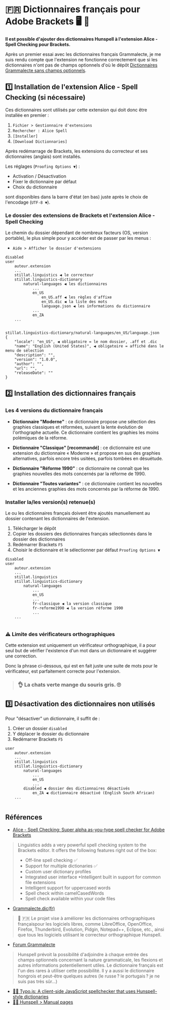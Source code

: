 #  :fr: Dictionnaires français pour Adobe Brackets :desktop_computer: :book: 

**Il est possible d'ajouter des dictionnaires Hunspell à l'extension Alice - Spell Checking pour Brackets.**

Après un premier essai avec les dictionnaires français Grammalecte, je me suis rendu compte que l'extension ne fonctionne correctement que si les dictionnaires n'ont pas de champs optionnels d'où le dépôt [Dictionnaires Grammalecte sans champs optionnels](https://github.com/FrancoisCapon/GrammalecteDictionariesWithoutOptionalDataFields).

## :one: Installation de l'extension Alice - Spell Checking (si nécessaire)

Ces dictionnaires sont utilisés par cette extension qui doit donc être installée en premier : 
1. `Fichier > Gestionnaire d'extensions`
1. `Rechercher : Alice Spell`
1. `[Installer]`
1. `[Download Dictionnaries]`

Après redémarrage de Brackets, les extensions du correcteur et ses dictionnaires (anglais) sont installés.

Les réglages (`Proofing Options ▼`) :
* Activation / Désactivation
* Fixer le dictionnaire par défaut
* Choix du dictionnaire

sont disponibles dans la barre d'état (en bas) juste après le choix de l'encodage (`UTF-8 ▼`). 

###  Le dossier des extensions de Brackets et l'extension Alice - Spell Checking

Le chemin du dossier dépendant de nombreux facteurs (OS, version portable), le plus simple pour y accéder est de passer par les menus : 
* `Aide > Afficher le dossier d'extensions`

```
disabled
user
    auteur.extension
    ...
    stillat.linguistics ◀ le correcteur
    stillat.linguistics-dictionary
        natural-languages ◀ les dictionnaires
            ...
            en_US
                en_US.aff ◀ les règles d'affixe
                en_US.dic ◀ la liste des mots
                language.json ◀ les informations du dictionnaire
            ...
            en_ZA
    ...
    
```

```
stillat.linguistics-dictionary/natural-languages/en_US/language.json
{
    "locale": "en_US", ◀ obligatoire = le nom dossier, .aff et .dic
    "name": "English (United States)", ◀ obligatoire = affiché dans le menu de sélection
    "description": "",
    "version": "1.0.0",
    "author": "",
    "url": "",
    "releaseDate": ""
}
```


## :two: Installation des dictionnaires français
### Les 4 versions du dictionnaire français
* **Dictionnaire "Moderne"** : ce dictionnaire propose une sélection des graphies classiques et réformées, suivant la lente évolution de l'orthographe actuelle. Ce dictionnaire contient les graphies les moins polémiques de la réforme.

* **Dictionnaire "Classique" [recommandé]** : ce dictionnaire est une extension du dictionnaire « Moderne » et propose en sus des graphies alternatives, parfois encore très usitées, parfois tombées en désuétude.

* **Dictionnaire "Réforme 1990"** : ce dictionnaire ne connaît que les graphies nouvelles des mots concernés par la réforme de 1990.

* **Dictionnaire "Toutes variantes"** : ce dictionnaire contient les nouvelles et les anciennes graphies des mots concernés par la réforme de 1990.

### Installer la/les version(s) retenue(s)

Le ou les dictionnaires français doivent être ajoutés manuellement au dossier contenant les dictionnaires de l'extension. 

1. Télécharger le dépôt
1. Copier les dossiers des dictionnaires français sélectionnés dans le dossier des dictionnaires
1. Redémarrer Brackets `F5`
1. Choisir le dictionnaire et le sélectionner par défaut `Proofing Options ▼`

```
disabled
user
    auteur.extension
    ...
    stillat.linguistics
    stillat.linguistics-dictionary
        natural-languages
            ...
            en_US
            ...
            fr-classique ◀ la version classique
            fr-reforme1990 ◀ la version réforme 1990
            ...
    ...
    
```

### :warning: Limite des vérificateurs orthographiques

Cette extension est uniquement un vérificateur orthographique, il a pour seul but de vérifier l'existence d'un mot dans un dictionnaire et suggérer une correction. 

Donc la phrase ci-dessous, qui est en fait juste une suite de mots pour le vérificateur, est parfaitement correcte pour l'extension.

> ### :ok_hand:  La chats verte mange du souris gris. :roll_eyes:


## :three: Désactivation des dictionnaires non utilisés

Pour "désactiver" un dictionnaire, il suffit de :
1. Créer un dossier `disabled`
1. Y déplacer le dossier du dictionnaire
1. Redémarrer Brackets `F5`

```
user
    auteur.extension
    ...
    stillat.linguistics
    stillat.linguistics-dictionary
        natural-languages
            ...
            en_US
            ...
        disabled ◀ dossier des dictionnaires désactivés
            en_ZA ◀ dictionnaire désactivé (English South African)
    ...
    
```
## Références
* [Alice - Spell Checking: Super alpha as-you-type spell checker for Adobe Brackets](https://github.com/JohnathonKoster/brackets-spellcheck)
> Linguistics adds a very powerful spell checking system to the Brackets editor. It offers the following features right out of the box:
> * Off-line spell checking :white_check_mark:
> * Support for multiple dictionaries :white_check_mark: 
> * Custom user dictionary profiles
> * Integrated user interface
> *Intelligent built in support for common file extensions
> * Intelligent support for uppercased words
> * Spell check within camelCasedWords
> * Spell check available within your code files
* [Grammalecte.dic(fr)](https://grammalecte.net/home.php?prj=fr)
> :book: :fr: Le projet vise à améliorer les dictionnaires orthographiques françaispour les logiciels libres, comme LibreOffice, OpenOffice, Firefox, Thunderbird, Evolution, Pidgin, Notepad++, Eclipse, etc., ainsi que tous les logiciels utilisant le correcteur orthographique Hunspell.
* [Forum Grammalecte](https://grammalecte.net/thread.php?prj=fr&t=827)
> Hunspell prévoit la possibilité d'adjoindre à chaque entrée des champs optionnels concernant la nature grammaticale, les flexions et autres informations potentiellement utiles.
Le dictionnaire français est l'un des rares à utiliser cette possibilité. Il y a aussi le dictionnaire hongrois et peut-être quelques autres (le russe ? le portugais ? je ne suis pas très sûr...)
* [ :male_detective: Typo.js: A client-side JavaScript spellchecker that uses Hunspell-style dictionaries](https://github.com/cfinke/Typo.js/)
* [ :male_detective: Hunspell > Manual pages](https://github.com/hunspell/hunspell/releases)

